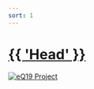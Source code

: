 ```yaml
---
sort: 1
---
```


# [{{ 'Head' }}](/../../../)

[![eQ19 Project](https://user-images.githubusercontent.com/36441664/90973443-4e2bf400-e54c-11ea-9f8b-de0981890297.png)](https://www.eq19.com/quantum/concept/)
